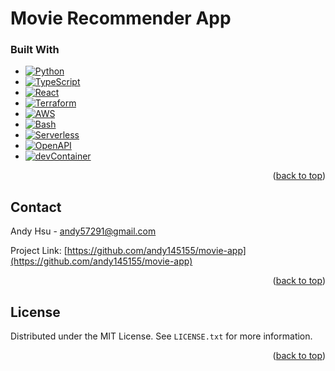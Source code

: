 <a name="readme-top"></a>

# Movie Recommender App

### Built With

- [![Python][Python]][Python-url]
- [![TypeScript][TypeScript]][TypeScript-url]
- [![React][React.js]][React-url]
- [![Terraform][Terraform]][Terraform-url]
- [![AWS][AWS]][AWS-url]
- [![Bash][Bash]][Bash-url]
- [![Serverless][Serverless]][Serverless-url]
- [![OpenAPI][OpenAPI]][OpenAPI-url]
- [![devContainer][devContainer]][devContainer-url]

<p align="right">(<a href="#readme-top">back to top</a>)</p>

<!-- CONTACT -->

## Contact

Andy Hsu - andy57291@gmail.com

Project Link: [https://github.com/andy145155/movie-app](https://github.com/andy145155/movie-app)

<p align="right">(<a href="#readme-top">back to top</a>)</p>

<!-- LICENSE -->

## License

Distributed under the MIT License. See `LICENSE.txt` for more information.

<p align="right">(<a href="#readme-top">back to top</a>)</p>

<!-- MARKDOWN LINKS & IMAGES -->
<!-- https://www.markdownguide.org/basic-syntax/#reference-style-links -->

[contributors-shield]: https://img.shields.io/github/contributors/github_username/repo_name.svg?style=for-the-badge
[contributors-url]: https://github.com/github_username/repo_name/graphs/contributors
[forks-shield]: https://img.shields.io/github/forks/github_username/repo_name.svg?style=for-the-badge
[forks-url]: https://github.com/github_username/repo_name/network/members
[stars-shield]: https://img.shields.io/github/stars/github_username/repo_name.svg?style=for-the-badge
[stars-url]: https://github.com/github_username/repo_name/stargazers
[issues-shield]: https://img.shields.io/github/issues/github_username/repo_name.svg?style=for-the-badge
[issues-url]: https://github.com/github_username/repo_name/issues
[license-shield]: https://img.shields.io/github/license/github_username/repo_name.svg?style=for-the-badge
[license-url]: https://github.com/github_username/repo_name/blob/master/LICENSE.txt
[linkedin-shield]: https://img.shields.io/badge/-LinkedIn-black.svg?style=for-the-badge&logo=linkedin&colorB=555
[linkedin-url]: https://linkedin.com/in/linkedin_username
[product-screenshot]: images/screenshot.png
[React.js]: https://img.shields.io/badge/React-20232A?style=for-the-badge&logo=react&logoColor=61DAFB
[React-url]: https://reactjs.org/
[TypeScript]: https://img.shields.io/badge/TypeScript-007ACC?style=for-the-badge&logo=typescript&logoColor=white
[TypeScript-url]: https://www.typescriptlang.org/
[Python]: https://img.shields.io/badge/Python-14354C?style=for-the-badge&logo=python&logoColor=white
[Python-url]: https://www.python.org/
[Terraform]: https://img.shields.io/badge/terraform-%235835CC.svg?style=for-the-badge&logo=terraform&logoColor=white
[Terraform-url]: https://www.terraform.io/
[AWS]: https://img.shields.io/badge/Amazon_AWS-FF9900?style=for-the-badge&logo=amazonaws&logoColor=white
[AWS-url]: https://aws.amazon.com/
[Bash]: https://img.shields.io/badge/shell_script-%23121011.svg?style=for-the-badge&logo=gnu-bash&logoColor=white
[Bash-url]: https://www.gnu.org/savannah-checkouts/gnu/bash/manual/bash.html
[Serverless]: http://public.serverless.com/badges/v3.svg
[Serverless-url]: https://www.serverless.com/
[OpenAPI]: https://img.shields.io/badge/-Swagger-%23Clojure?style=for-the-badge&logo=swagger&logoColor=white
[OpenAPI-url]: https://swagger.io/specification/
[devContainer]: https://img.shields.io/badge/Visual%20Studio%20Code-0078d7.svg?style=for-the-badge&logo=visual-studio-code&logoColor=white
[devContainer-url]: https://code.visualstudio.com/docs/devcontainers/containers
